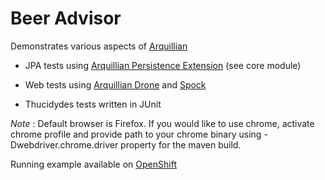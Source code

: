 Beer Advisor
============================

Demonstrates various aspects of [Arquillian](https://github.com/arquillian)

* JPA tests using [Arquillian Persistence Extension](https://github.com/arquillian/arquillian-extension-persistence) (see core module)

* Web tests using [Arquillian Drone](https://github.com/arquillian/arquillian-extension-persistence) and [Spock](https://github.com/arquillian/arquillian-testrunner-spock)

* Thucidydes tests written in JUnit

*Note* : Default browser is Firefox. If you would like to use chrome, activate chrome profile and provide path to your chrome binary using -Dwebdriver.chrome.driver property for the maven build.

Running example available on [OpenShift](http://beeradvisor.bartoszmajsak.com/)
